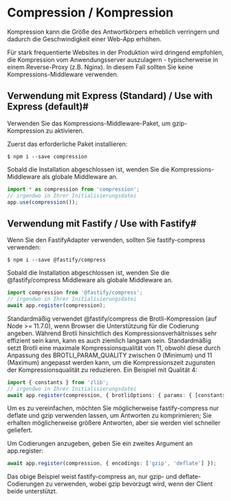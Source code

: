 # Compression / Kompression

Kompression kann die Größe des Antwortkörpers erheblich verringern und dadurch die Geschwindigkeit einer Web-App erhöhen.

Für stark frequentierte Websites in der Produktion wird dringend empfohlen, die Kompression vom Anwendungsserver auszulagern - typischerweise in einem Reverse-Proxy (z.B. Nginx). In diesem Fall sollten Sie keine Kompressions-Middleware verwenden.

## Verwendung mit Express (Standard) / Use with Express (default)#

Verwenden Sie das Kompressions-Middleware-Paket, um gzip-Kompression zu aktivieren.

Zuerst das erforderliche Paket installieren:

```
$ npm i --save compression
```

Sobald die Installation abgeschlossen ist, wenden Sie die Kompressions-Middleware als globale Middleware an.

```typescript
import * as compression from 'compression';
// irgendwo in Ihrer Initialisierungsdatei
app.use(compression());
```

## Verwendung mit Fastify / Use with Fastify#

Wenn Sie den FastifyAdapter verwenden, sollten Sie fastify-compress verwenden:

```
$ npm i --save @fastify/compress
```

Sobald die Installation abgeschlossen ist, wenden Sie die @fastify/compress Middleware als globale Middleware an.

```typescript
import compression from '@fastify/compress';
// irgendwo in Ihrer Initialisierungsdatei
await app.register(compression);
```

Standardmäßig verwendet @fastify/compress die Brotli-Kompression (auf Node >= 11.7.0), wenn Browser die Unterstützung für die Codierung angeben. Während Brotli hinsichtlich des Kompressionsverhältnisses sehr effizient sein kann, kann es auch ziemlich langsam sein. Standardmäßig setzt Brotli eine maximale Kompressionsqualität von 11, obwohl diese durch Anpassung des BROTLI_PARAM_QUALITY zwischen 0 (Minimum) und 11 (Maximum) angepasst werden kann, um die Kompressionszeit zugunsten der Kompressionsqualität zu reduzieren. Ein Beispiel mit Qualität 4:

```typescript
import { constants } from 'zlib';
// irgendwo in Ihrer Initialisierungsdatei
await app.register(compression, { brotliOptions: { params: { [constants.BROTLI_PARAM_QUALITY]: 4 } } });
```

Um es zu vereinfachen, möchten Sie möglicherweise fastify-compress nur deflate und gzip verwenden lassen, um Antworten zu komprimieren; Sie erhalten möglicherweise größere Antworten, aber sie werden viel schneller geliefert.

Um Codierungen anzugeben, geben Sie ein zweites Argument an app.register:

```typescript
await app.register(compression, { encodings: ['gzip', 'deflate'] });
```

Das obige Beispiel weist fastify-compress an, nur gzip- und deflate-Codierungen zu verwenden, wobei gzip bevorzugt wird, wenn der Client beide unterstützt.
